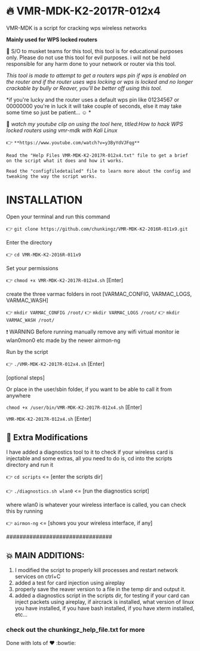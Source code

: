# :fire: VMR-MDK-K2-2017R-012x4
VMR-MDK is a script for cracking wps wireless networks

**Mainly used for WPS locked routers**

:raised_hands: S/O to musket teams for this tool, this tool is for educational purposes only.
Please do not use this tool for evil purposes.
i will not be held responsible for any harm done to your network or router via this tool.

*This tool is made to attempt to get a routers wps pin if wps is enabled on the router and if the router uses wps locking or wps is locked and no longer crackable by bully or Reaver, you'll be better off using this tool.*

*if you're lucky and the router uses a default wps pin like 01234567 or 00000000 you're in luck it will take couple of seconds, else it may take some time so just be patient... :relaxed: *

:movie_camera: *watch my youtube clip on using the tool here, titled:How to hack WPS locked routers using vmr-mdk with Kali Linux*

:point_right: `**https://www.youtube.com/watch?v=y3ByYdVJFqg**`


`Read the "Help Files VMR-MDK-K2-2017R-012x4.txt" file to get a brief on the script what it does and how it works.`

`Read the "configfiledetailed" file to learn more about the config and tweaking the way the script works.`

# INSTALLATION
Open your terminal and run this command

:point_right: `git clone https://github.com/chunkingz/VMR-MDK-K2-2016R-011x9.git`     

Enter the directory
	
:point_right: `cd VMR-MDK-K2-2016R-011x9`
	
Set your permissions

:point_right: `chmod +x VMR-MDK-K2-2017R-012x4.sh`  [Enter]
	
create the three varmac folders in root [VARMAC_CONFIG, VARMAC_LOGS, VARMAC_WASH]
	
:point_right: `mkdir VARMAC_CONFIG /root/`
:point_right: `mkdir VARMAC_LOGS /root/`
:point_right: `mkdir VARMAC_WASH /root/`

:exclamation: WARNING Before running manually remove any wifi virtual monitor ie wlan0mon0 etc made by the newer airmon-ng

Run by the script 
	
:point_right: `./VMR-MDK-K2-2017R-012x4.sh`  [Enter]

[optional steps]
	
Or place in the user/sbin folder, if you want to be able to call it from anywhere

`chmod +x /user/bin/VMR-MDK-K2-2017R-012x4.sh`  [Enter]

`VMR-MDK-K2-2017R-012x4.sh`   [Enter]

     	

## :rocket: Extra Modifications
I have added a diagnostics tool to it to check if your wireless card is injectable and some extras, all you need to do is, cd into the scripts directory and run it

:point_right: `cd scripts`   <= [enter the scripts dir]

:point_right: `./diagnostics.sh wlan0`    <= [run the diagnostics script]

where wlan0 is whatever your wireless interface is called, you can check this by running

:point_right: `airmon-ng`     <= [shows you your wireless interface, if any]


################################
## :boom: MAIN ADDITIONS:

1. I modified the script to properly kill processes and restart network services on ctrl+C
2. added a test for card injection using aireplay
3. properly save the reaver version to a file in the temp dir and output it.
4. added a diagnostics script in the scripts dir, for testing if your card can inject packets using aireplay, if aircrack is installed, what version of linux you have installed, if you have bash installed, if you have xterm installed, etc...

### check out the chunkingz_help_file.txt for more

Done with lots of :heart: :bowtie: 

